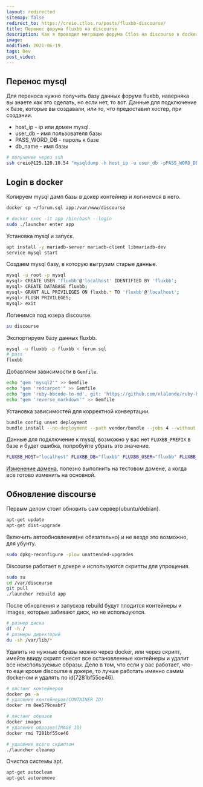 ```yaml
---
layout: redirected
sitemap: false
redirect_to: https://creio.ctlos.ru/posts/fluxbb-discourse/
title: Перенос форума fluxbb на discourse
description: Как я проводил миграцию форума Ctlos на discourse в docker.
image:
modified: 2021-06-19
tags: Dev
post_video:
---
```


## Перенос mysql

Для переноса нужно получить базу данных форума fluxbb, наверняка вы знаете как это сделать, но если нет, то вот. Данные для подключение к базе, которые вы создавали, или то, что предоставил хостер, при создании.

- host_ip - ip или домен mysql.
- user_db - имя пользователя базы
- PASS_WORD_DB - пароль к базе
- db_name - имя базы

```bash
# получение через ssh
ssh creio@125.120.10.54 "mysqldump -h host_ip -u user_db -pPASS_WORD_DB db_name" > ~/forum.sql
```

## Login в docker

Копируем mysql дамп базы в докер контейнер и логинемся в него.

```bash
docker cp ~/forum.sql app:/var/www/discourse

# docker exec -it app /bin/bash --login
sudo ./launcher enter app
```

Установка mysql и запуск.

```bash
apt install -y mariadb-server mariadb-client libmariadb-dev
service mysql start
```

Создаем mysql базу, в которую выгрузим старые данные.

```bash
mysql -u root -p mysql
mysql> CREATE USER 'fluxbb'@'localhost' IDENTIFIED BY 'fluxbb';
mysql> CREATE DATABASE fluxbb;
mysql> GRANT ALL PRIVILEGES ON fluxbb.* TO 'fluxbb'@'localhost';
mysql> FLUSH PRIVILEGES;
mysql> exit
```

Логинимся под юзера discourse.

```bash
su discourse
```

Экспортируем базу данных fluxbb.

```bash
mysql -u fluxbb -p fluxbb < forum.sql
# pass
fluxbb
```

Добавляем зависимости в `Gemfile`.

```bash
echo "gem 'mysql2'" >> Gemfile
echo "gem 'redcarpet'" >> Gemfile
echo "gem 'ruby-bbcode-to-md', git: 'https://github.com/nlalonde/ruby-bbcode-to-md'" >> Gemfile
echo "gem 'reverse_markdown'" >> Gemfile
```

Установка зависимостей для корректной конвертации.

```bash
bundle config unset deployment
bundle install --no-deployment --path vendor/bundle --jobs 4 --without test development
```

Данные для подключение к mysql, возможно у вас нет `FLUXBB_PREFIX` в базе и будет ошибка, попробуйте убрать это значение.

```bash
FLUXBB_HOST="localhost" FLUXBB_DB="fluxbb" FLUXBB_USER="fluxbb" FLUXBB_PW="fluxbb" FLUXBB_PREFIX="bb_" bundle exec ruby script/import_scripts/fluxbb.rb
```

[Изменение домена](https://meta.discourse.org/t/change-the-domain-name-or-rename-my-discourse/16098), полезно выполнить на тестовом домене, а когда все готово изменить на основной.

## Обновление discourse

Первым делом стоит обновить сам сервер(ubuntu/debian).

```bash
apt-get update
apt-get dist-upgrade
```

Включить автообновления(не обязательно) и не везде это возможно, для убунту.

```bash
sudo dpkg-reconfigure -plow unattended-upgrades
```

Discourse работает в докере и используются скрипты для упрощения.

```bash
sudo su
cd /var/discourse
git pull
./launcher rebuild app
```

После обновления и запусков rebuild будут плодится контейнеры и images, которые забивают диск, но не используются.

```bash
# размер диска
df -h /
# размеры директорий
du -sh /var/lib/*
```

Удалить не нужные образы можно через docker, или через скрипт, имейте ввиду скрипт снесет все остановленные контейнеры и удалит все неиспользуемые образы. Дело в том, что если у вас работает, что-то еще кроме discourse в докере, то лучше работать именно самим docker-ом и удалять по id(7281bf55ce46).

```bash
# листинг контейнеров
docker ps -a
# удаление контейнеров(CONTAINER ID)
docker rm 8ee579ceabf7

# листинг образов
docker images
# удаление образов(IMAGE ID)
docker rmi 7281bf55ce46

# удаление всего скриптом
./launcher cleanup
```

Очистка системы apt.

```bash
apt-get autoclean
apt-get autoremove
```
